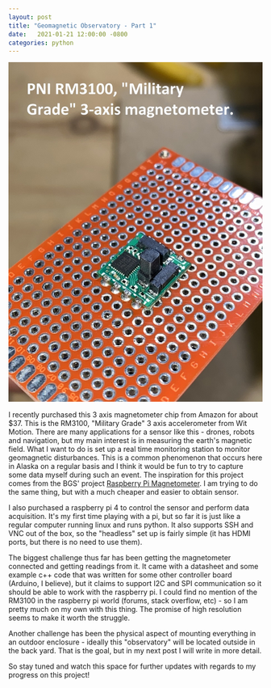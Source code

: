 ```yaml
---
layout: post
title: "Geomagnetic Observatory - Part 1" 
date:   2021-01-21 12:00:00 -0800
categories: python
---
```


![Title Image](/assets/RM3100.jpg)

I recently purchased this 3 axis magnetometer chip from Amazon for about $37. This is the RM3100, "Military Grade" 3 axis accelerometer from Wit Motion. There are many applications for a sensor like this - drones, robots and navigation, but my main interest is in measuring the earth's magnetic field. What I want to do is set up a real time monitoring station to monitor geomagnetic disturbances. This is a common phenomenon that occurs here in Alaska on a regular basis and I think it would be fun to try to capture some data myself during such an event. The inspiration for this project comes from the BGS' project [Raspberry Pi Magnetometer](http://www.geomag.bgs.ac.uk/education/raspberry_pi_magnetometer.html). I am trying to do the same thing, but with a much cheaper and easier to obtain sensor. 


I also purchased a raspberry pi 4 to control the sensor and perform data acquisition. It's my first time playing with a pi, but so far it is just like a regular computer running linux and runs python. It also supports SSH and VNC out of the box, so the "headless" set up is fairly simple (it has HDMI ports, but there is no need to use them). 

The biggest challenge thus far has been getting the magnetometer connected and getting readings from it. It came with a datasheet and some example c++ code that was written for some other controller board (Arduino, I believe), but it claims to support I2C and SPI communication so it should be able to work with the raspberry pi. I could find no mention of the RM3100 in the raspberry pi world (forums, stack overflow, etc) - so I am pretty much on my own with this thing. The promise of high resolution seems to make it worth the struggle.

Another challenge has been the physical aspect of mounting everything in an outdoor enclosure - ideally this "observatory" will be located outside in the back yard. That is the goal, but in my next post I will write in more detail.

So stay tuned and watch this space for further updates with regards to my progress on this project!
